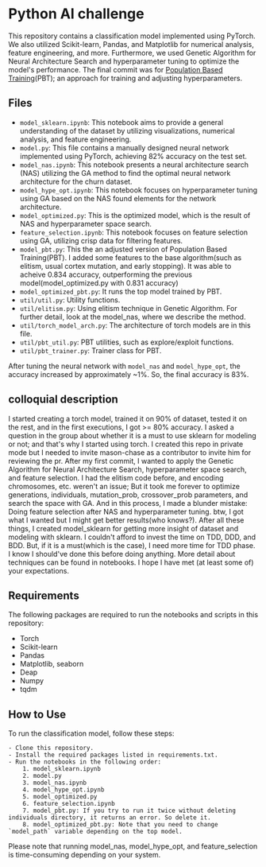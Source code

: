 # Python AI challenge

This repository contains a classification model implemented using PyTorch. We also utilized Scikit-learn, Pandas, and Matplotlib for numerical analysis, feature engineering, and more. Furthermore, we used Genetic Algorithm for Neural Architecture Search and hyperparameter tuning to optimize the model's performance. The final commit was for  [Population Based Training](https://www.deepmind.com/blog/population-based-training-of-neural-networks)(PBT); an approach for training and adjusting hyperparameters.

## Files

- `model_sklearn.ipynb`: This notebook aims to provide a general understanding of the dataset by utilizing visualizations, numerical analysis, and feature engineering.
- `model.py`: This file contains a manually designed neural network implemented using PyTorch, achieving 82% accuracy on the test set.
- `model_nas.ipynb`: This notebook presents a neural architecture search (NAS) utilizing the GA method to find the optimal neural network architecture for the churn dataset.
- `model_hype_opt.ipynb`: This notebook focuses on hyperparameter tuning using GA based on the NAS found elements for the network architecture.
- `model_optimized.py`: This is the optimized model, which is the result of NAS and hyperparameter space search.
- `feature_selection.ipynb`: This notebook focuses on feature selection using GA, utilizing crisp data for filtering features.
- `model_pbt.py`: This the an adjusted version of Population Based Training(PBT).  I added some features to the base algorithm(such as elitism, usual cortex mutation, and early stopping). It was able to acheive 0.834 accuracy, outperforming the previous model(model_optimized.py with 0.831 accuracy)
- `model_optimized_pbt.py`: It runs the top model trained by PBT.
- `util/util.py`: Utility functions.
- `util/elitism.py`: Using elitism technique in Genetic Algorithm. For further detail, look at the model_nas, where we describe the method.
- `util/torch_model_arch.py`: The architecture of torch models are in this file.
- `util/pbt_util.py`: PBT utilities, such as explore/exploit functions.
- `util/pbt_trainer.py`: Trainer class for PBT.

After tuning the neural network with `model_nas` and `model_hype_opt`, the accuracy increased by approximately ~1%. So, the final accuracy is 83%.

## colloquial description
I started creating a torch model, trained it on 90% of dataset, tested it on the rest, and in the first executions, I got >= 80% accuracy. I asked a question in the group about whether it is a must to use sklearn for modeling or not; and that's why I started using torch. I created this repo in private mode but I needed to invite mason-chase as a contributor to invite him for reviewing the pr. After my first commit, I wanted to apply the Genetic Algorithm for Neural Architecture Search, hyperparameter space search, and feature selection. I had the elitism code before, and encoding chromosomes, etc. weren't an issue; But it took me forever to optimize generations, individuals, mutation_prob, crossover_prob parameters, and search the space with GA. And in this process, I made a blunder mistake: Doing feature selection after NAS and hyperparameter tuning. btw, I got what I wanted but I might get better results(who knows?). After all these things, I created model_sklearn for getting more insight of dataset and modeling with sklearn. I couldn't afford to invest the time on TDD, DDD, and BDD. But, if it is a must(which is the case), I need more time for TDD phase. I know I should've done this before doing anything. More detail about techniques can be found in notebooks. I hope I have met (at least some of) your expectations.

## Requirements

The following packages are required to run the notebooks and scripts in this repository:

- Torch
- Scikit-learn
- Pandas
- Matplotlib, seaborn
- Deap
- Numpy
- tqdm

## How to Use

To run the classification model, follow these steps:

    - Clone this repository.
    - Install the required packages listed in requirements.txt.
    - Run the notebooks in the following order: 
        1. model_sklearn.ipynb
        2. model.py
        3. model_nas.ipynb
        4. model_hype_opt.ipynb
        5. model_optimized.py
        6. feature_selection.ipynb
        7. model_pbt.py: If you try to run it twice without deleting individuals directory, it returns an error. So delete it.
        8. model_optimized_pbt.py: Note that you need to change `model_path` variable depending on the top model.

Please note that running model_nas, model_hype_opt, and feature_selection is time-consuming depending on your system.

